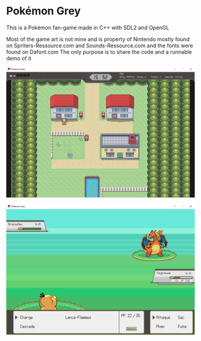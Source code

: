 # Pokémon Grey

This is a Pokémon fan-game made in C++ with SDL2 and OpenGL


Most of the game art is not mine and is property of Nintendo mostly found on Spriters-Ressource.com and Sounds-Ressource.com and
the fonts were found on Dafont.com
The only purpose is to share the code and a runnable demo of it

[Screen1]: readme/Pkmn_screen1.png "Screen 1"

![alt text][Screen1]

[Screen2]: readme/Pkmn_screen2.png "Screen 2"

![alt text][Screen2]
